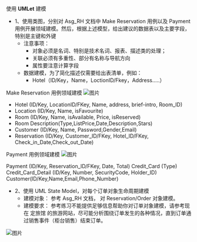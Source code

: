 使用 **UMLet** 建模
* 1、使用类图，分别对 Asg_RH 文档中 Make Reservation 用例以及 Payment 用例开展领域建模。然后，根据上述模型，给出建议的数据表以及主要字段，特别是主键和外键
  * 注意事项：
    * 对象必须是名词、特别是技术名词、报表、描述类的处理；
    * 关联必须有多重性、部分有名称与导航方向
    * 属性要注意计算字段
  * 数据建模，为了简化描述仅需要给出表清单，例如：
    * Hotel（ID/Key，Name，LoctionID/Fkey，Address…..）

Make Reservation 用例领域建模
![图片](https://uploader.shimo.im/f/5XWEw9ZRdJcigzch.png!thumbnail)
* Hotel (ID/Key, LocationID/FKey, Name, address, brief-intro, Room_ID)
* Location (ID/Key, Name, isFavourite)
* Room (ID/Key,  Name,  isAvailable, Price, isReserved)
* Room Description(Type,ListPrice,Date,Description,Stars)
* Customer (ID/Key, Name, Password,Gender,Email)
* Reservation (ID/Key, Customer_ID/FKey, Hotel_ID/FKey, Check_in_Date,Check_out_Date)

Payment 用例领域建模
![图片](https://uploader.shimo.im/f/k7q8mDPnSLoiaVLQ.png!thumbnail)

Payment (ID/Key, Reservation_ID/FKey, Date, Total)
Credit_Card (Type)
Credit_Card_Detail (ID/Key, Number,  SecurityCode, Holder_ID)
Customer(ID/Key,Name,Email,Phone_Number)

* 2、使用 UML State Model，对每个订单对象生命周期建模
  * 建模对象： 参考 Asg_RH 文档， 对 Reservation/Order 对象建模。
  * 建模要求： 参考练习不能提供足够信息帮助你对订单对象建模，请参考现在 定旅馆 的旅游网站，尽可能分析围绕订单发生的各种情况，直到订单通过销售事件（柜台销售）结束订单。

![图片](https://uploader.shimo.im/f/ZwIEn3a9RnI5t2eo.png!thumbnail)
